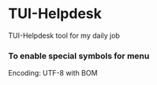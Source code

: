 # TUI-Helpdesk
TUI-Helpdesk tool for my daily job

### To enable special symbols for menu  
Encoding: UTF-8 with BOM
